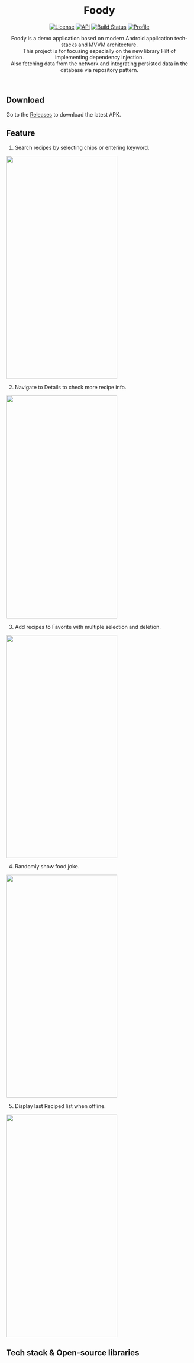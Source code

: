 <h1 align="center">Foody</h1>

<p align="center">
  <a href="https://opensource.org/licenses/Apache-2.0"><img alt="License" src="https://img.shields.io/badge/License-Apache%202.0-blue.svg"/></a>
  <a href="https://android-arsenal.com/api?level=24"><img alt="API" src="https://img.shields.io/badge/API-24%2B-brightgreen.svg?style=flat"/></a>
   <a href="https://github.com/aptx113/Foody/actions"><img alt="Build Status" src="https://github.com/aptx113/Foody/actions/workflows/build.yml/badge.svg"/></a> 
  <a href="https://github.com/aptx113"><img alt="Profile" src="https://img.shields.io/static/v1?label=GitHub&message=aptx113&color=blue&logo=github"/></a> 
</p>

<p align="center">
Foody is a demo application based on modern Android application tech-stacks and MVVM architecture.<br>This project is for focusing especially on the new library Hilt of implementing dependency injection.<br>
Also fetching data from the network and integrating persisted data in the database via repository pattern.
</p>
</br>

## Download
Go to the [Releases](https://github.com/aptx113/Foody/releases) to download the latest APK.
## Feature
1. Search recipes by selecting chips or entering keyword.

<img width="300" height="600" src="https://github.com/aptx113/Foody/blob/create_readme/preview/Foody_Recipe_search.gif"/>

2. Navigate to Details to check more recipe info.
<p align="left">
<img width="300" height="600" src="https://github.com/aptx113/Foody/blob/create_readme/preview/Foody_Details.gif"/>
</p>

3. Add recipes to Favorite with multiple selection and deletion.

<img width="300" height="600" src="https://github.com/aptx113/Foody/blob/create_readme/preview/Foody_Favorite.gif"/>

4. Randomly show food joke.

<img width="300" height="600" src="https://github.com/aptx113/Foody/blob/create_readme/preview/Foody_Joke.gif"/>

5. Display last Reciped list when offline.

<img width="300" height="600" src="https://github.com/aptx113/Foody/blob/create_readme/preview/Foody_Offline_Cache.gif"/>

## Tech stack & Open-source libraries
